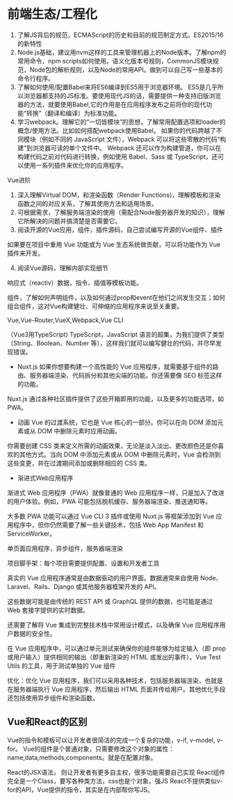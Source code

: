 # 前端生态/工程化

1. 了解JS背后的规范，ECMAScript的历史和目前的规范制定方式。ES2015/16的新特性
2. Node.js基础，建议用nvm这样的工具来管理机器上的Node版本。了解npm的常用命令，npm scripts如何使用。语义化版本号规则，CommonJS模块规范，Node包的解析规则，以及Node的常用API。做到可以自己写一些基本的命令行程序。
3. 了解如何使用/配置Babel来将ES6编译到ES5用于浏览器环境。
   ES5是几乎所以浏览器都支持的JS标准。要使用现代JS的话，需要提供一种支持旧版浏览器的方法，就要使用Babel,它的作用是在应用程序发布之前将你的现代功能“转换”（翻译和编译）为标准功能。
4. 学习webpack。理解它的“一切皆模块”的思想，了解常用配置选项和loader的概念/使用方法。比如如何搭配webpack使用Babel。
如果你的代码跨越了不同模块（例如不同的 JavaScript 文件），Webpack 可以将这些零散的代码“构建”到浏览器可读的单个文件中。
Webpack 还可以作为构建管道，你可以在构建代码之前对代码进行转换，例如使用 Babel、Sass 或 TypeScript，还可以使用一系列插件来优化你的应用程序。

Vue进阶

1. 深入理解Virtual DOM，和渲染函数（Render Functions)，理解模板和渲染函数之间的对应关系，了解其使用方法和适用场景。
2. 可根据需求，了解服务端渲染的使用（需配合Node服务器开发的知识），理解它所解决的问题并搞清楚是否需要它。
3. 阅读开源的Vue应用，组件，插件源码，自己尝试编写开源的Vue组件、插件

如果要在项目中重用 Vue 功能或为 Vue 生态系统做贡献，可以将功能作为 Vue 插件来开发。

4. 阅读Vue源码，理解内部实现细节

响应式（reactiv）数据，指令、插值等模板功能。

组件，了解如何声明组件，以及如何通过prop和event在他们之间发生交互；如何组合组件，这对Vue构建健壮、可伸缩的应用程序来说至关重要。

Vue,Vue-Router,VueX,Webpack,Vue CLI

（Vue3用TypeScript) TypeScript，JavaScript 语言的超集，为我们提供了类型（String、Boolean、Number 等），这样我们就可以编写健壮的代码，并尽早发现错误。

- Nuxt.js
如果你想要构建一个高性能的 Vue 应用程序，就需要基于组件的路由、服务器端渲染、代码拆分和其他尖端的功能。你还需要像 SEO 标签这样的功能。

Nuxt.js 通过各种社区插件提供了这些开箱即用的功能，以及更多的功能选项，如 PWA。

- 动画
 Vue 的过渡系统，它也是 Vue 核心的一部分。你可以在向 DOM 添加元素或从 DOM 中删除元素时应用动画。

你需要创建 CSS 类来定义所需的动画效果，无论是淡入淡出、更改颜色还是你喜欢的其他方式。当向 DOM 中添加元素或从 DOM 中删除元素时，Vue 会检测到这些变更，并在过渡期间添加或删除相应的 CSS 类。

- 渐进式Web应用程序

渐进式 Web 应用程序（PWA）就像普通的 Web 应用程序一样，只是加入了改进的用户体验。例如，PWA 可能包括脱机缓存、服务器端渲染、推送通知等。

大多数 PWA 功能可以通过 Vue CLI 3 插件或使用 Nuxt.js 等框架添加到 Vue 应用程序中，但你仍然需要了解一些关键技术，包括 Web App Manifest 和 ServiceWorker。

单页面应用程序，异步组件，服务器端渲染

项目脚手架：每个项目需要提供配置、设置和开发者工具

真实的 Vue 应用程序通常是由数据驱动的用户界面。数据通常来自使用 Node、Laravel、Rails、Django 或其他服务器框架开发的 API。

这些数据可能是由传统的 REST API 或 GraphQL 提供的数据，也可能是通过 Web 套接字提供的实时数据。

还需要了解将 Vue 集成到完整技术栈中常用设计模式，以及确保 Vue 应用程序用户数据的安全性。

在 Vue 应用程序中，可以通过单元测试来确保你的组件能够为给定输入（即 prop 或用户输入）提供相同的输出（即重新渲染的 HTML 或发出的事件）。Vue Test Utils 的工具，用于测试单独的 Vue 组件

优化：优化 Vue 应用程序，我们可以采用各种技术，包括服务器端渲染，也就是在服务器端执行 Vue 应用程序，然后输出 HTML 页面并传给用户。其他优化手段还包括使用异步组件和渲染函数。

## Vue和React的区别
Vue的指令和模板可以让开发者很简洁的完成一个复杂的功能，v-if, v-model, v-for。
Vue的组件是个普通对象，只需要修改这个对象的属性：name,data,methods,components。就是在配置对象。

React的JSX语法， 则让开发者有更多自主权，很多功能需要自己实现
React组件完全是一个Class，要写各种类方法，css也是个对象。强JS
React不提供类似v-for的API，Vue提供的指令，其实是在内部帮你写JS。